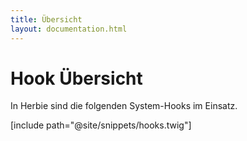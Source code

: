 ```yaml
---
title: Übersicht
layout: documentation.html
---
```


# Hook Übersicht

In Herbie sind die folgenden System-Hooks im Einsatz.

[include path="@site/snippets/hooks.twig"]
